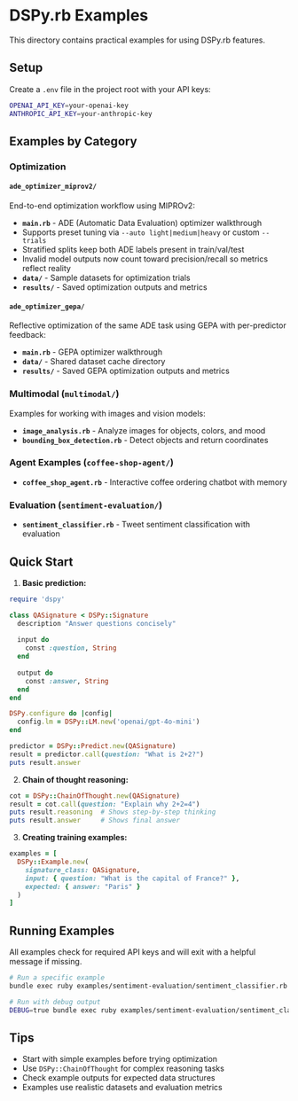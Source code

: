 # DSPy.rb Examples

This directory contains practical examples for using DSPy.rb features.

## Setup

Create a `.env` file in the project root with your API keys:
```bash
OPENAI_API_KEY=your-openai-key
ANTHROPIC_API_KEY=your-anthropic-key
```

## Examples by Category

### Optimization

#### `ade_optimizer_miprov2/`

End-to-end optimization workflow using MIPROv2:

- **`main.rb`** - ADE (Automatic Data Evaluation) optimizer walkthrough
- Supports preset tuning via `--auto light|medium|heavy` or custom `--trials`
- Stratified splits keep both ADE labels present in train/val/test
- Invalid model outputs now count toward precision/recall so metrics reflect reality
- **`data/`** - Sample datasets for optimization trials
- **`results/`** - Saved optimization outputs and metrics

#### `ade_optimizer_gepa/`

Reflective optimization of the same ADE task using GEPA with per-predictor feedback:

- **`main.rb`** - GEPA optimizer walkthrough
- **`data/`** - Shared dataset cache directory
- **`results/`** - Saved GEPA optimization outputs and metrics

### Multimodal (`multimodal/`)

Examples for working with images and vision models:

- **`image_analysis.rb`** - Analyze images for objects, colors, and mood
- **`bounding_box_detection.rb`** - Detect objects and return coordinates

### Agent Examples (`coffee-shop-agent/`)

- **`coffee_shop_agent.rb`** - Interactive coffee ordering chatbot with memory

### Evaluation (`sentiment-evaluation/`)

- **`sentiment_classifier.rb`** - Tweet sentiment classification with evaluation

## Quick Start

1. **Basic prediction:**
```ruby
require 'dspy'

class QASignature < DSPy::Signature
  description "Answer questions concisely"
  
  input do
    const :question, String
  end
  
  output do
    const :answer, String
  end
end

DSPy.configure do |config|
  config.lm = DSPy::LM.new('openai/gpt-4o-mini')
end

predictor = DSPy::Predict.new(QASignature)
result = predictor.call(question: "What is 2+2?")
puts result.answer
```

2. **Chain of thought reasoning:**
```ruby
cot = DSPy::ChainOfThought.new(QASignature)
result = cot.call(question: "Explain why 2+2=4")
puts result.reasoning  # Shows step-by-step thinking
puts result.answer     # Shows final answer
```

3. **Creating training examples:**
```ruby
examples = [
  DSPy::Example.new(
    signature_class: QASignature,
    input: { question: "What is the capital of France?" },
    expected: { answer: "Paris" }
  )
]
```

## Running Examples

All examples check for required API keys and will exit with a helpful message if missing.

```bash
# Run a specific example
bundle exec ruby examples/sentiment-evaluation/sentiment_classifier.rb

# Run with debug output
DEBUG=true bundle exec ruby examples/sentiment-evaluation/sentiment_classifier.rb
```

## Tips

- Start with simple examples before trying optimization
- Use `DSPy::ChainOfThought` for complex reasoning tasks
- Check example outputs for expected data structures
- Examples use realistic datasets and evaluation metrics
